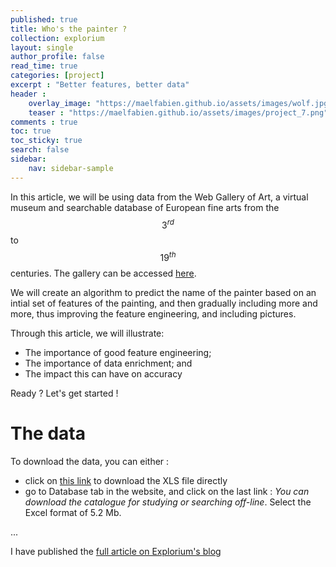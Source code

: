 ```yaml
---
published: true
title: Who's the painter ?
collection: explorium
layout: single
author_profile: false
read_time: true
categories: [project]
excerpt : "Better features, better data"
header :
    overlay_image: "https://maelfabien.github.io/assets/images/wolf.jpg"
    teaser : "https://maelfabien.github.io/assets/images/project_7.png"
comments : true
toc: true
toc_sticky: true
search: false
sidebar:
    nav: sidebar-sample
---
```


<script type="text/javascript" async
    src="https://cdn.mathjax.org/mathjax/latest/MathJax.js?config=TeX-MML-AM_CHTML">
</script>

In this article, we will be using data from the Web Gallery of Art, a virtual museum and searchable database of European fine arts from the $$ 3^{rd} $$ to $$ 19^{th} $$ centuries. The gallery can be accessed  [here](https://www.wga.hu/index1.html).

We will create an algorithm to predict the name of the painter based on an intial set of features of the painting, and then gradually including more and more, thus improving the feature engineering, and including pictures.

Through this article, we will illustrate:
- The importance of good feature engineering;
- The importance of data enrichment; and
- The impact this can have on accuracy 

Ready ? Let's get started !

# The data

To download the data, you can either :
- click on [this link](https://www.wga.hu/database/download/data_xls.zip) to download the XLS file directly
-  go to Database tab in the website, and click on the last link : *You can download the catalogue for studying or searching off-line*. Select the Excel format of 5.2 Mb. 

...

I have published the [full article on Explorium's blog](https://www.explorium.ai/blog/whos-the-painter/)
